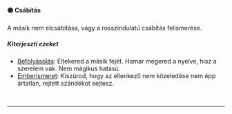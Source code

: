 #### 🟣 Csábítás

A másik nem elcsábítása, vagy a rosszindulatú csábítás felismerése. 
##### Kiterjeszti ezeket

- [Befolyásolás](../kepzettsegek.primer.altalanos/befolyasolas.md): Eltekered a másik fejét. Hamar megered a nyelve, hisz a szerelem vak. Nem mágikus hatású.
- [Emberismeret](../kepzettsegek.primer.altalanos/emberismeret.md): Kiszúrod, hogy az ellenkező nem közeledése nem épp ártatlan, rejtett szándékot sejtesz.

<br />

---
